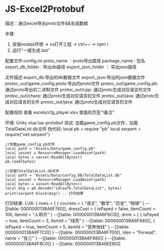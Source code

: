 # JS-Excel2Protobuf
描述：通过excel导出proto文件&&生成数据

步骤:
1. 安装nodejs环境 -> vs打开工程 -> ctrl+~ -> npm i
2. 运行"一键生成.bat"

配置文件:config.ini
    proto_name ：proto导出路径
    package_name : 包名
    export_db_folder : 导出db路径
    export_json_folder ： 导出json路径

文件描述
    export_db:导出的db数据文件
    export_json:导出的json数据文件
    protoc_out/game_config.proto:导出的proto文件
    protoc_out/game_config.pb:通过proto导出的二进制文件
    protoc_out/cpp: 通过proto生成对应语言的文件
    protoc_out/charp: 通过proto生成对应语言的文件
    protoc_out/java: 通过proto生成对应语言的文件
    protoc_out/java: 通过proto生成对应语言的文件

配置规则
    查看 excels/cfg_player.xlsx 里面的页签"!备注"

环境: Unity xlua lua-protobuf
测试: 加载game_config.pb文件，加载TotalDataList.db文件
伪代码:
    local pb = require "pb"
    local serpent = require("net.serpent")

    //加载game_config.pb文件
    local path = "Assets/Data/game_config.pb"
    local uasset = ResourceManager.LoadAsset(path)
    local bytes = uasset:ReadAllBytes()
    pb.load(bytes)

    //加载TotalDataList.db文件
    local path = "Assets/Data/Config_DB/TotalDataList.db"
    local uasset = ResourceManager.LoadAsset(path)
    local bytes = uasset:ReadAllBytes()
    local msg = pb.decode("idleafk.TotalDataList", bytes)
    print(serpent.block(msg)) -- 打印结果

打印结果:
    LUA: {
  rows = {
    {
      courses = {
        "语文",
        "数学",
        "历史",
        "物理"
      } --[[table: 000000013BA6F740]],
      dressCost = {
        isPayed = false,
        itemCount = 100,
        itemId = "人明币"
      } --[[table: 000000013BA6F6C0]],
      drink = {
        {
          isPayed = true,
          itemCount = 3,
          itemId = "绿茶"
        } --[[table: 000000013BA6F940]],
        {
          isPayed = true,
          itemCount = 5,
          itemId = "营养快线"
        } --[[table: 000000013BA6F7C0]]
      } --[[table: 000000013BA6F700]],
      iden = "Forwad",
      name = "张三"
    } --[[table: 000000013BA6F980]]
  } --[[table: 000000013BA6F8C0]]
} --[[table: 000000013BA6EE80]]
